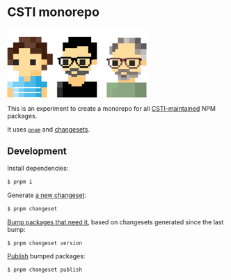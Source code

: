 # CSTI monorepo

<img src="csti.png" width="320" />

This is an experiment to create a monorepo for all [CSTI-maintained](https://github.com/orgs/guardian/teams/client-side-infra/repositories) NPM packages.

It uses [`pnpm`](https://pnpm.io/) and [changesets](https://github.com/atlassian/changesets).

## Development

Install dependencies:
```bash
$ pnpm i
````

Generate [a new changeset](https://github.com/atlassian/changesets/blob/main/docs/command-line-options.md#add):
```bash
$ pnpm changeset
````

[Bump packages that need it](https://github.com/atlassian/changesets/blob/main/docs/command-line-options.md#version), based on changesets generated since the last bump:
```bash
$ pnpm changeset version
````

[Publish](https://github.com/atlassian/changesets/blob/main/docs/command-line-options.md#publish) bumped packages:
```bash
$ pnpm changeset publish
````
